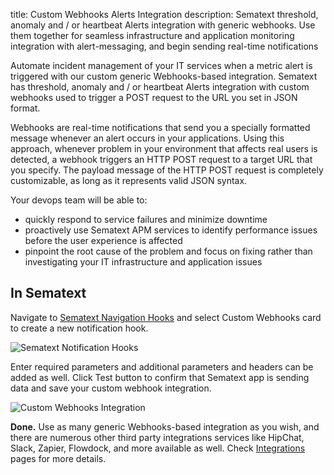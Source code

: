 title: Custom Webhooks Alerts Integration
description: Sematext threshold, anomaly and / or heartbeat Alerts integration with generic webhooks. Use them together for seamless infrastructure and application monitoring integration with alert-messaging, and begin sending real-time notifications 

Automate incident management of your IT services when a metric alert is triggered with our custom generic Webhooks-based integration. Sematext has threshold, anomaly and / or heartbeat Alerts integration with custom webhooks used to trigger a POST request to the URL you set in JSON format. 

Webhooks are real-time notifications that send you a specially formatted message whenever an alert occurs in your applications. Using this approach, whenever problem in your environment that affects real users is detected, a webhook triggers an HTTP POST request to a target URL that you specify. The payload message of the HTTP POST request is completely customizable, as long as it represents valid JSON syntax.

Your devops team will be able to:

- quickly respond to service failures and minimize downtime
- proactively use Sematext APM services to identify performance issues before the user experience is affected
- pinpoint the root cause of the problem and focus on fixing rather than investigating your IT infrastructure and application issues

## **In Sematext**

Navigate to [Sematext Navigation Hooks](https://apps.sematext.com/ui/webhook-create) and select Custom Webhooks card to create a new notification hook.

![Sematext Notification Hooks](https://sematext.com/docs/images/integrations/sematext-notification-hooks.png "Sematext Notification Hook")

Enter required parameters and additional parameters and headers can be added as well. Click Test button to confirm that Sematext app is sending data and save your custom webhook integration.

![Custom Webhooks Integration](https://sematext.com/docs/images/integrations/custom-webhook.png "Create Custom Webhooks Integration")

**Done.** Use as many generic Webhooks-based integration as you wish, and there are numerous other third party integrations services like HipChat, Slack, Zapier, Flowdock, and more available as well. Check [Integrations](/integration/) pages for more details.
